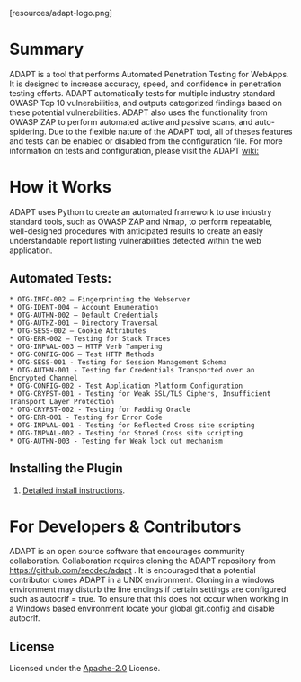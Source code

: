 [resources/adapt-logo.png]

# Summary
ADAPT is a tool that performs Automated Penetration Testing for WebApps. It is designed to increase accuracy, speed, and confidence in penetration testing efforts. ADAPT automatically tests for multiple industry standard OWASP Top 10 vulnerabilities, and outputs categorized findings based on these potential vulnerabilities. ADAPT also uses the functionality from OWASP ZAP to perform automated active and passive scans, and auto-spidering. Due to the flexible nature of the ADAPT tool, all of theses features and tests can be enabled or disabled from the configuration file. For more information on tests and configuration, please visit the ADAPT [wiki:](https://github.com/secdec/ADAPT/wiki)


# How it Works
ADAPT uses Python to create an automated framework to use industry standard tools, such as OWASP ZAP and Nmap, to perform repeatable, well-designed procedures with anticipated results to create an easly understandable report listing vulnerabilities detected within the web application.

## Automated Tests:
    * OTG-INFO-002 – Fingerprinting the Webserver
    * OTG-IDENT-004 – Account Enumeration
    * OTG-AUTHN-002 – Default Credentials
    * OTG-AUTHZ-001 – Directory Traversal
    * OTG-SESS-002 – Cookie Attributes
    * OTG-ERR-002 – Testing for Stack Traces
    * OTG-INPVAL-003 – HTTP Verb Tampering
    * OTG-CONFIG-006 – Test HTTP Methods
    * OTG-SESS-001 - Testing for Session Management Schema
    * OTG-AUTHN-001 - Testing for Credentials Transported over an Encrypted Channel
    * OTG-CONFIG-002 - Test Application Platform Configuration
    * OTG-CRYPST-001 - Testing for Weak SSL/TLS Ciphers, Insufficient Transport Layer Protection
    * OTG-CRYPST-002 - Testing for Padding Oracle
    * OTG-ERR-001 - Testing for Error Code
    * OTG-INPVAL-001 - Testing for Reflected Cross site scripting
    * OTG-INPVAL-002 - Testing for Stored Cross site scripting
    * OTG-AUTHN-003 - Testing for Weak lock out mechanism

## Installing the Plugin
1. [Detailed install instructions](https://github.com/secdec/adapt/wiki/Installation).

# For Developers & Contributors
ADAPT is an open source software that encourages community collaboration. Collaboration requires cloning the ADAPT repository from https://github.com/secdec/adapt . It is encouraged that a potential contributor clones ADAPT in a UNIX environment. Cloning in a windows environment may disturb the line endings if certain settings are configured such as autocrlf = true. To ensure that this does not occur when working in a Windows based environment locate your global git.config and disable autocrlf. 


## License
Licensed under the [Apache-2.0](https://github.com/secdec/adapt/blob/master/LICENSE) License.


